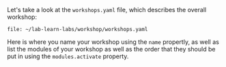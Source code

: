 Let's take a look at the `workshops.yaml` file, which describes the overall workshop:

```editor:open-file
file: ~/lab-learn-labs/workshop/workshops.yaml
```

Here is where you name your workshop using the `name` propertly, as well as list the modules of your workshop as well as the order that they should be put in using the `modules.activate` property.